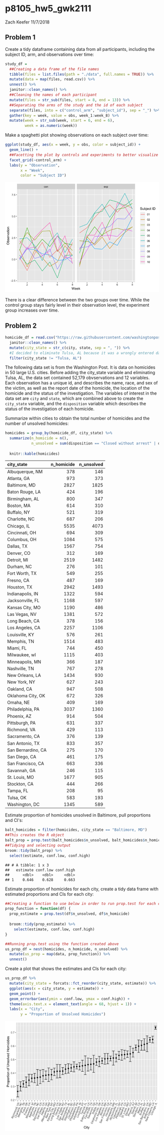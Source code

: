 p8105\_hw5\_gwk2111
================
Zach Keefer
11/7/2018

Problem 1
---------

Create a tidy dataframe containing data from all participants, including the subject ID, arm, and observations over time:

``` r
study_df = 
  ##Creating a data frame of the file names
  tibble(files = list.files(path = "./data", full.names = TRUE)) %>% 
  mutate(data = map(files, read.csv)) %>% 
  unnest() %>% 
  janitor::clean_names() %>% 
  ##Cleaning the names of each participant
  mutate(files = str_sub(files, start = 8, end = 13)) %>% 
  ##Separating the arms of the study and the id of each subject
  separate(files, into = c("control_arm", "subject_id"), sep = "_") %>% 
  gather(key = week, value = obs, week_1:week_8) %>% 
  mutate(week = str_sub(week, start = 6, end = 6),
         week = as.numeric(week))
```

Make a spaghetti plot showing observations on each subject over time:

``` r
ggplot(study_df, aes(x = week, y = obs, color = subject_id)) +
  geom_line() +
  ##Facetting the plot by controls and experiments to better visualize differences between the two groups.
  facet_grid(~control_arm) +
  labs(y = "Observation",
       x = "Week",
       color = "Subject ID")
```

![](p8105_hw5_gwk2111_files/figure-markdown_github/unnamed-chunk-2-1.png)

There is a clear difference between the two groups over time. While the control group stays fairly level in their observation level, the experiment group increases over time.

Problem 2
---------

``` r
homicide_df = read.csv("https://raw.githubusercontent.com/washingtonpost/data-homicides/master/homicide-data.csv") %>% 
  janitor::clean_names() %>% 
  mutate(city_state = str_c(city, state, sep = ", ")) %>% 
  #I decided to eliminate Tulsa, AL because it was a wrongly entered data point
  filter(city_state != "Tulsa, AL")
```

The following data set is from the Washington Post. It is data on homicides in 50 large U.S. cities. Before adding the city\_state variable and eliminating Tulsa, AL, the data set contained 52,179 obvservations and 12 variables. Each observation has a unique id, and describes the name, race, and sex of the victim, as well as the report date of the homicide, the location of the homicide and the status of the investigation. The variables of interest in the data set are `city` and `state`, which are combined above to create the `city_state` variable, and the `disposition` variable which describes the status of the investigation of each homicide.

Summarize within cities to obtain the total number of homicides and the number of unsolved homicides:

``` r
homicides = group_by(homicide_df, city_state) %>% 
  summarize(n_homicide = n(),
            n_unsolved = sum(disposition == "Closed without arrest" | disposition == "Open/No arrest")) 
  
  knitr::kable(homicides)
```

| city\_state        |  n\_homicide|  n\_unsolved|
|:-------------------|------------:|------------:|
| Albuquerque, NM    |          378|          146|
| Atlanta, GA        |          973|          373|
| Baltimore, MD      |         2827|         1825|
| Baton Rouge, LA    |          424|          196|
| Birmingham, AL     |          800|          347|
| Boston, MA         |          614|          310|
| Buffalo, NY        |          521|          319|
| Charlotte, NC      |          687|          206|
| Chicago, IL        |         5535|         4073|
| Cincinnati, OH     |          694|          309|
| Columbus, OH       |         1084|          575|
| Dallas, TX         |         1567|          754|
| Denver, CO         |          312|          169|
| Detroit, MI        |         2519|         1482|
| Durham, NC         |          276|          101|
| Fort Worth, TX     |          549|          255|
| Fresno, CA         |          487|          169|
| Houston, TX        |         2942|         1493|
| Indianapolis, IN   |         1322|          594|
| Jacksonville, FL   |         1168|          597|
| Kansas City, MO    |         1190|          486|
| Las Vegas, NV      |         1381|          572|
| Long Beach, CA     |          378|          156|
| Los Angeles, CA    |         2257|         1106|
| Louisville, KY     |          576|          261|
| Memphis, TN        |         1514|          483|
| Miami, FL          |          744|          450|
| Milwaukee, wI      |         1115|          403|
| Minneapolis, MN    |          366|          187|
| Nashville, TN      |          767|          278|
| New Orleans, LA    |         1434|          930|
| New York, NY       |          627|          243|
| Oakland, CA        |          947|          508|
| Oklahoma City, OK  |          672|          326|
| Omaha, NE          |          409|          169|
| Philadelphia, PA   |         3037|         1360|
| Phoenix, AZ        |          914|          504|
| Pittsburgh, PA     |          631|          337|
| Richmond, VA       |          429|          113|
| Sacramento, CA     |          376|          139|
| San Antonio, TX    |          833|          357|
| San Bernardino, CA |          275|          170|
| San Diego, CA      |          461|          175|
| San Francisco, CA  |          663|          336|
| Savannah, GA       |          246|          115|
| St. Louis, MO      |         1677|          905|
| Stockton, CA       |          444|          266|
| Tampa, FL          |          208|           95|
| Tulsa, OK          |          583|          193|
| Washington, DC     |         1345|          589|

Estimate proportion of homicides unsolved in Baltimore, pull proportions and CI's:

``` r
balt_homicides = filter(homicides, city_state == "Baltimore, MD") 
##This creates the R object
balt_prop = prop.test(balt_homicides$n_unsolved, balt_homicides$n_homicide)
##Tidying and selecting output
broom::tidy(balt_prop) %>% 
  select(estimate, conf.low, conf.high)
```

    ## # A tibble: 1 x 3
    ##   estimate conf.low conf.high
    ##      <dbl>    <dbl>     <dbl>
    ## 1    0.646    0.628     0.663

Estimate proportion of homicides for each city, create a tidy data frame with estimated proportions and CIs for each city:

``` r
##Creating a function to use below in order to run prop.test for each city in the data frame
prop_function = function(df) {
  prop_estimate = prop.test(df$n_unsolved, df$n_homicide)
  
  broom::tidy(prop_estimate) %>% 
    select(estimate, conf.low, conf.high)
}
```

``` r
##Running prop.test using the function created above
us_prop_df = nest(homicides, n_homicide, n_unsolved) %>%
  mutate(us_prop = map(data, prop_function)) %>% 
  unnest()
```

Create a plot that shows the estimates and CIs for each city:

``` r
us_prop_df %>% 
  mutate(city_state = forcats::fct_reorder(city_state, estimate)) %>% 
  ggplot(aes(x = city_state, y = estimate)) +
  geom_point() +
  geom_errorbar(aes(ymin = conf.low, ymax = conf.high)) +
  theme(axis.text.x = element_text(angle = 68, hjust = 1)) +
  labs(x = "City",
       y = "Proportion of Unsolved Homicides")
```

![](p8105_hw5_gwk2111_files/figure-markdown_github/unnamed-chunk-8-1.png)
